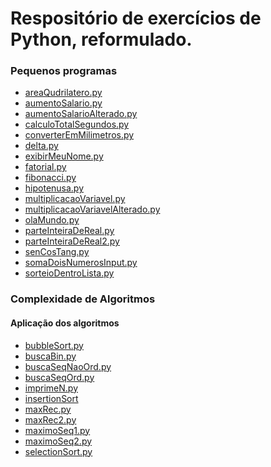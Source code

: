 <h1><a id="Respositrio_de_exerccios_de_Python_reformulado_0"></a>Respositório de exercícios de Python, reformulado.</h1>
<h3><a id="Pequenos_programas_2"></a>Pequenos programas</h3>
<ul>
<li><a href="https://github.com/Engcompaulo/treinamento_python/blob/master/Pequenos%20programas/areaQudrilatero.py">areaQudrilatero.py</a></li>
<li><a href="https://github.com/Engcompaulo/treinamento_python/blob/master/Pequenos%20programas/aumentoSalario.py">aumentoSalario.py</a></li>
<li><a href="https://github.com/Engcompaulo/treinamento_python/blob/master/Pequenos%20programas/aumentoSalarioAlterado.py">aumentoSalarioAlterado.py</a></li>
<li><a href="https://github.com/Engcompaulo/treinamento_python/blob/master/Pequenos%20programas/calculoTotalSegundos.py">calculoTotalSegundos.py</a></li>
<li><a href="https://github.com/Engcompaulo/treinamento_python/blob/master/Pequenos%20programas/converterEmMilimetros.py">converterEmMilimetros.py</a></li>
<li><a href="https://github.com/Engcompaulo/treinamento_python/blob/master/Pequenos%20programas/delta.py">delta.py</a></li>
<li><a href="https://github.com/Engcompaulo/treinamento_python/blob/master/Pequenos%20programas/exibirMeuNome.py">exibirMeuNome.py</a></li>
<li><a href="https://github.com/Engcompaulo/treinamento_python/blob/master/Pequenos%20programas/fatorial.py">fatorial.py</a></li>
<li><a href="https://github.com/Engcompaulo/treinamento_python/blob/master/Pequenos%20programas/fibonacci.py">fibonacci.py</a></li>
<li><a href="https://github.com/Engcompaulo/treinamento_python/blob/master/Pequenos%20programas/hipotenusa.py">hipotenusa.py</a></li>
<li><a href="https://github.com/Engcompaulo/treinamento_python/blob/master/Pequenos%20programas/multiplicacaoVariavel.py">multiplicacaoVariavel.py</a></li>
<li><a href="https://github.com/Engcompaulo/treinamento_python/blob/master/Pequenos%20programas/multiplicacaoVariavelAlterado.py">multiplicacaoVariavelAlterado.py</a></li>
<li><a href="https://github.com/Engcompaulo/treinamento_python/blob/master/Pequenos%20programas/olaMundo.py">olaMundo.py</a></li>
<li><a href="https://github.com/Engcompaulo/treinamento_python/blob/master/Pequenos%20programas/parteInteiraDeReal.py">parteInteiraDeReal.py</a></li>
<li><a href="https://github.com/Engcompaulo/treinamento_python/blob/master/Pequenos%20programas/parteInteiraDeReal2.py">parteInteiraDeReal2.py</a></li>
<li><a href="https://github.com/Engcompaulo/treinamento_python/blob/master/Pequenos%20programas/senCosTang.py">senCosTang.py</a></li>
<li><a href="https://github.com/Engcompaulo/treinamento_python/blob/master/Pequenos%20programas/somaDoisNumerosInput.py">somaDoisNumerosInput.py</a></li>
<li><a href="https://github.com/Engcompaulo/treinamento_python/blob/master/Pequenos%20programas/sorteioDentroLista.py">sorteioDentroLista.py</a></li>
</ul>
<h3><a id="Pequenos_programas_2"></a>Complexidade de Algoritmos</h3>
<h4><a id="Pequenos_programas_2"></a>Aplicação dos algoritmos</h4>
<ul>
<li><a href="https://github.com/Engcompaulo/treinamento_python/blob/master/Complexidade%20de%20Algoritmos/bubbleSort.py">bubbleSort.py</a></li>
<li><a href="https://github.com/Engcompaulo/treinamento_python/blob/master/Complexidade%20de%20Algoritmos/buscaBin.py">buscaBin.py</a></li>
<li><a href="https://github.com/Engcompaulo/treinamento_python/blob/master/Complexidade%20de%20Algoritmos/buscaSeqNaoOrd.py">buscaSeqNaoOrd.py</a></li>
<li><a href="https://github.com/Engcompaulo/treinamento_python/blob/master/Complexidade%20de%20Algoritmos/parteInteiraDeReal.py">buscaSeqOrd.py</a></li>
<li><a href="https://github.com/Engcompaulo/treinamento_python/blob/master/Complexidade%20de%20Algoritmos/imprimeN.py">imprimeN.py</a></li>
<li><a href="https://github.com/Engcompaulo/treinamento_python/blob/master/Complexidade%20de%20Algoritmos/insertionSort">insertionSort</a></li>
<li><a href="https://github.com/Engcompaulo/treinamento_python/blob/master/Complexidade%20de%20Algoritmos/maxRec.py">maxRec.py</a></li>
<li><a href="https://github.com/Engcompaulo/treinamento_python/blob/master/Complexidade%20de%20Algoritmos/maxRec2.py">maxRec2.py</a></li>
<li><a href="https://github.com/Engcompaulo/treinamento_python/blob/master/Complexidade%20de%20Algoritmos/maximoSeq1.py">maximoSeq1.py</a></li>
<li><a href="https://github.com/Engcompaulo/treinamento_python/blob/master/Complexidade%20de%20Algoritmos/maximoSeq2.py">maximoSeq2.py</a></li>
<li><a href="https://github.com/Engcompaulo/treinamento_python/blob/master/Complexidade%20de%20Algoritmos/selectionSort.py">selectionSort.py</a></li>
</ul>
